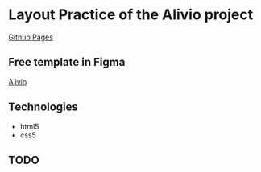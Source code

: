 # Layout Practice of the Alivio project

<a href="http://example.com/" target="_blank">Github Pages</a>

## Free template in Figma

<a href="https://www.uistore.design/items/alivio-landing-page-for-figma/" target="_blank">Alivio</a>

## Technologies

- html5
- css5

## TODO

